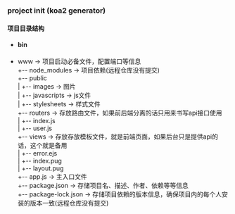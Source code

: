 ### project init (koa2 generator)

#### 项目目录结构
- #### bin  
 - www  ->  项目启动必备文件，配置端口等信息  
+-- node_modules  ->  项目依赖(远程仓库没有提交)  
+-- public  
|   +-- images  ->  图片  
|   +-- javascripts  ->  js文件  
|   +-- stylesheets  ->  样式文件  
+-- routers  ->  存放路由文件，如果前后端分离的话只用来书写api接口使用  
|   +-- index.js  
|   +-- user.js  
+-- views  ->  存放存放模板文件，就是前端页面，如果后台只是提供api的话，这个就是备用  
|   +-- error.ejs  
|   +-- index.pug  
|   +-- layout.pug  
+-- app.js  ->  主入口文件  
+-- package.json  ->  存储项目名、描述、作者、依赖等等信息  
+-- package-lock.json  ->  存储项目依赖的版本信息，确保项目内的每个人安装的版本一致(远程仓库没有提交)  
